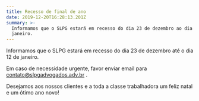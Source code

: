 ```yaml
---
title: Recesso de final de ano
date: 2019-12-20T16:28:13.201Z
summary: >-
  Informamos que o SLPG estará em recesso do dia 23 de dezembro ao dia 13 de
  janeiro.
---
```

Informamos que o SLPG estará em recesso do dia 23 de dezembro até o dia 12 de janeiro.

Em caso de necessidade urgente, favor enviar email para contato@slpgadvogados.adv.br .

Desejamos aos nossos clientes e a toda a classe trabalhadora um feliz natal e um ótimo ano novo!
